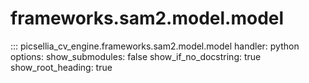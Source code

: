 # frameworks.sam2.model.model

::: picsellia_cv_engine.frameworks.sam2.model.model
    handler: python
    options:
        show_submodules: false
        show_if_no_docstring: true
        show_root_heading: true
